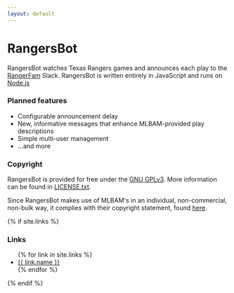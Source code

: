 ```yaml
---
layout: default
---
```


# RangersBot

RangersBot watches Texas Rangers games and announces each play to the [RangerFam](https://reddit.com/r/TexasRangers) 
Slack. RangersBot is written entirely in JavaScript and runs on [Node.js](https://nodejs.org/)

### Planned features

- Configurable announcement delay
- New, informative messages that enhance MLBAM-provided play descriptions
- Simple multi-user management
- ...and more

### Copyright

RangersBot is provided for free under the [GNU GPLv3](//www.gnu.org/licenses/gpl-3.0.en.html). More information can be found in [LICENSE.txt](//github.com/ChaoticWeg/slack-rangersbot/blob/master/LICENSE.txt).

Since RangersBot makes use of MLBAM's in an individual, non-commercial, non-bulk way, it complies with their copyright statement, found [here](//gdx.mlb.com/components/copyright.txt).

{% if site.links %}
### Links

<ul>
    {% for link in site.links %}
        <li><a href="{{ link.href }}">{{ link.name }}</a></li>
    {% endfor %}
</ul>
{% endif %}